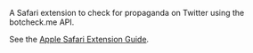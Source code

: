 A Safari extension to check for propaganda on Twitter using the botcheck.me API.

See the [Apple Safari Extension Guide](https://developer.apple.com/library/content/documentation/Tools/Conceptual/SafariExtensionGuide/Introduction/Introduction.html).
